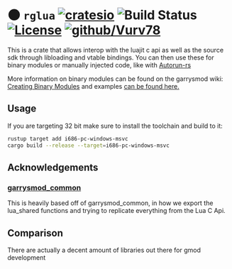 # 🌑 ``rglua`` [![cratesio](https://img.shields.io/crates/v/rglua.svg)](https://crates.io/crates/rglua) ![Build Status](https://github.com/Vurv78/rglua/actions/workflows/ci.yml/badge.svg) [![License](https://img.shields.io/github/license/Vurv78/rglua?color=red)](https://opensource.org/licenses/Apache-2.0) [![github/Vurv78](https://img.shields.io/discord/824727565948157963?label=Discord&logo=discord&logoColor=ffffff&labelColor=7289DA&color=2c2f33)](https://discord.gg/epJFC6cNsw)

This is a crate that allows interop with the luajit c api as well as the source sdk through libloading and vtable bindings.
You can then use these for binary modules or manually injected code, like with [Autorun-rs](https://github.com/Vurv78/Autorun-rs)

More information on binary modules can be found on the garrysmod wiki: [Creating Binary Modules](https://wiki.facepunch.com/gmod/Creating_Binary_Modules) and examples [can be found here.](https://github.com/Vurv78/rglua/tree/master/examples)
## Usage
If you are targeting 32 bit make sure to install the toolchain and build to it:
```bash
rustup target add i686-pc-windows-msvc
cargo build --release --target=i686-pc-windows-msvc
```
## Acknowledgements
### [garrysmod_common](https://github.com/danielga/garrysmod_common)
This is heavily based off of garrysmod_common, in how we export the lua_shared functions and trying to replicate everything from the Lua C Api.


## Comparison
There are actually a decent amount of libraries out there for gmod development

